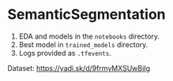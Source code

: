 # SemanticSegmentation

1. EDA and models in the `notebooks` directory.
2. Best model in `trained_models` directory.
3. Logs provided as `.tfevents`.

Dataset: https://yadi.sk/d/9frmyMXSUwBiIg
